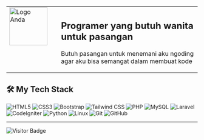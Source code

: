 <table width="100%">
  <tr>
    <td width="120" valign="top">
      <img src="https://rizkoimsar.netlify.app/img/logo.png" width="100" alt="Logo Anda">
    </td>
    <td valign="top">
      <h2>Programer yang butuh wanita untuk pasangan</h2>
      <p>Butuh pasangan untuk menemani aku ngoding agar aku bisa semangat dalam membuat kode</p>
    </td>
  </tr>
</table>


## 🛠️ My Tech Stack

<div>
  
  ![HTML5](https://img.shields.io/badge/HTML5-E34F26?style=for-the-badge&logo=html5&logoColor=white) 
  ![CSS3](https://img.shields.io/badge/CSS3-1572B6?style=for-the-badge&logo=css3&logoColor=white) 
  ![Bootstrap](https://img.shields.io/badge/Bootstrap-7952B3?style=for-the-badge&logo=bootstrap&logoColor=white) 
  ![Tailwind CSS](https://img.shields.io/badge/Tailwind_CSS-38B2AC?style=for-the-badge&logo=tailwind-css&logoColor=white) 
  ![PHP](https://img.shields.io/badge/PHP-777BB4?style=for-the-badge&logo=php&logoColor=white) 
  ![MySQL](https://img.shields.io/badge/MySQL-4479A1?style=for-the-badge&logo=mysql&logoColor=white) 
  ![Laravel](https://img.shields.io/badge/Laravel-FF2D20?style=for-the-badge&logo=laravel&logoColor=white) 
  ![CodeIgniter](https://img.shields.io/badge/Codeigniter-EF4223?style=for-the-badge&logo=codeigniter&logoColor=white) 
  ![Python](https://img.shields.io/badge/Python-3776AB?style=for-the-badge&logo=python&logoColor=white) 
  ![Linux](https://img.shields.io/badge/Linux-FCC624?style=for-the-badge&logo=linux&logoColor=black) 
  ![Git](https://img.shields.io/badge/Git-F05032?style=for-the-badge&logo=git&logoColor=white) 
  ![GitHub](https://img.shields.io/badge/GitHub-100000?style=for-the-badge&logo=github&logoColor=white)

</div>

---

<p>
  <img src="https://visitor-badge.laobi.icu/badge?page_id=rizko77" alt="Visitor Badge" />
</p>
